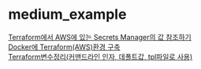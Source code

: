 # medium_example

[Terraform에서 AWS에 있는 Secrets Manager의 값 참조하기](terraform/cc7e964084b3)  
[Docker에 Terraform(AWS)환경 구축](terraform/747c75037ad4)  
[Terraform변수정리(커맨드라인 인자, 데폴트값, tpl파일로 사용)](terraform/385f3ba4338b)  